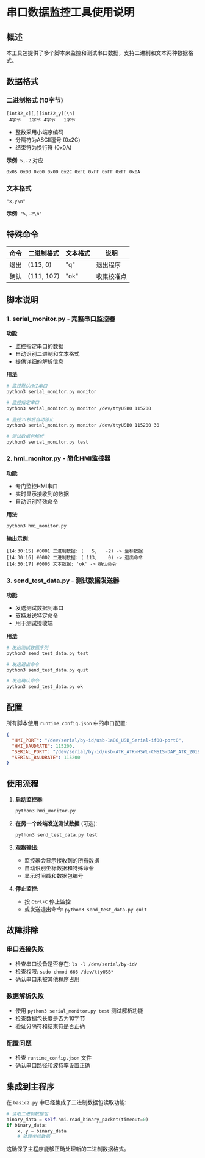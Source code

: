# 串口数据监控工具使用说明

## 概述

本工具包提供了多个脚本来监控和测试串口数据，支持二进制和文本两种数据格式。

## 数据格式

### 二进制格式 (10字节)
```
[int32_x][,][int32_y][\n]
 4字节   1字节 4字节   1字节
```
- 整数采用小端序编码
- 分隔符为ASCII逗号 (0x2C)
- 结束符为换行符 (0x0A)

**示例**: `5,-2` 对应
```
0x05 0x00 0x00 0x00 0x2C 0xFE 0xFF 0xFF 0xFF 0x0A
```

### 文本格式
```
"x,y\n"
```

**示例**: `"5,-2\n"`

## 特殊命令

| 命令 | 二进制格式 | 文本格式 | 说明 |
|------|------------|----------|------|
| 退出 | (113, 0) | "q" | 退出程序 |
| 确认 | (111, 107) | "ok" | 收集校准点 |

## 脚本说明

### 1. serial_monitor.py - 完整串口监控器

**功能**: 
- 监控指定串口的数据
- 自动识别二进制和文本格式
- 提供详细的解析信息

**用法**:
```bash
# 监控默认HMI串口
python3 serial_monitor.py monitor

# 监控指定串口
python3 serial_monitor.py monitor /dev/ttyUSB0 115200

# 监控30秒后自动停止
python3 serial_monitor.py monitor /dev/ttyUSB0 115200 30

# 测试数据包解析
python3 serial_monitor.py test
```

### 2. hmi_monitor.py - 简化HMI监控器

**功能**:
- 专门监控HMI串口
- 实时显示接收到的数据
- 自动识别特殊命令

**用法**:
```bash
python3 hmi_monitor.py
```

**输出示例**:
```
[14:30:15] #0001 二进制数据: (   5,   -2) -> 坐标数据
[14:30:16] #0002 二进制数据: ( 113,    0) -> 退出命令
[14:30:17] #0003 文本数据: 'ok' -> 确认命令
```

### 3. send_test_data.py - 测试数据发送器

**功能**:
- 发送测试数据到串口
- 支持发送特定命令
- 用于测试接收端

**用法**:
```bash
# 发送测试数据序列
python3 send_test_data.py test

# 发送退出命令
python3 send_test_data.py quit

# 发送确认命令  
python3 send_test_data.py ok
```

## 配置

所有脚本使用 `runtime_config.json` 中的串口配置:

```json
{
  "HMI_PORT": "/dev/serial/by-id/usb-1a86_USB_Serial-if00-port0",
  "HMI_BAUDRATE": 115200,
  "SERIAL_PORT": "/dev/serial/by-id/usb-ATK_ATK-HSWL-CMSIS-DAP_ATK_20190528-if00",
  "SERIAL_BAUDRATE": 115200
}
```

## 使用流程

1. **启动监控器**:
   ```bash
   python3 hmi_monitor.py
   ```

2. **在另一个终端发送测试数据** (可选):
   ```bash
   python3 send_test_data.py test
   ```

3. **观察输出**:
   - 监控器会显示接收到的所有数据
   - 自动识别坐标数据和特殊命令
   - 显示时间戳和数据包编号

4. **停止监控**:
   - 按 `Ctrl+C` 停止监控
   - 或发送退出命令: `python3 send_test_data.py quit`

## 故障排除

### 串口连接失败
- 检查串口设备是否存在: `ls -l /dev/serial/by-id/`
- 检查权限: `sudo chmod 666 /dev/ttyUSB*`
- 确认串口未被其他程序占用

### 数据解析失败
- 使用 `python3 serial_monitor.py test` 测试解析功能
- 检查数据包长度是否为10字节
- 验证分隔符和结束符是否正确

### 配置问题
- 检查 `runtime_config.json` 文件
- 确认串口路径和波特率设置正确

## 集成到主程序

在 `basic2.py` 中已经集成了二进制数据包读取功能:

```python
# 读取二进制数据包
binary_data = self.hmi.read_binary_packet(timeout=0)
if binary_data:
    x, y = binary_data
    # 处理坐标数据
```

这确保了主程序能够正确处理新的二进制数据格式。
